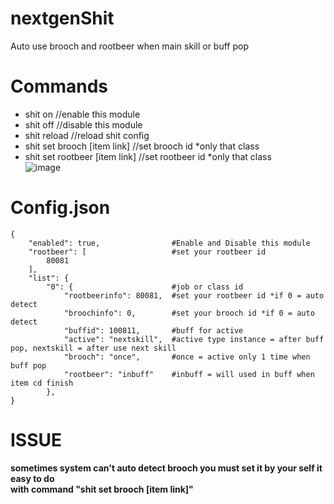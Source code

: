 # nextgenShit
Auto use brooch and rootbeer when main skill or buff pop
# Commands
- shit on   //enable this module
- shit off  //disable this module
- shit reload //reload shit config
- shit set brooch [item link]   //set brooch id *only that class
- shit set rootbeer [item link]   //set rootbeer id *only that class
</br>![image](https://user-images.githubusercontent.com/26898177/53790099-aafead80-3f58-11e9-8207-7b1c8788e9e5.png)

# Config.json
```
{
    "enabled": true,                #Enable and Disable this module
    "rootbeer": [                   #set your rootbeer id
        80081
    ],
    "list": {
        "0": {                      #job or class id
            "rootbeerinfo": 80081,  #set your rootbeer id *if 0 = auto detect
            "broochinfo": 0,        #set your brooch id *if 0 = auto detect
            "buffid": 100811,       #buff for active
            "active": "nextskill",  #active type instance = after buff pop, nextskill = after use next skill
            "brooch": "once",       #once = active only 1 time when buff pop
            "rootbeer": "inbuff"    #inbuff = will used in buff when item cd finish
        },
}
```
# ISSUE
**sometimes system can't auto detect brooch
you must set it by your self it easy to do</br>
with command "shit set brooch [item link]"**</br>
